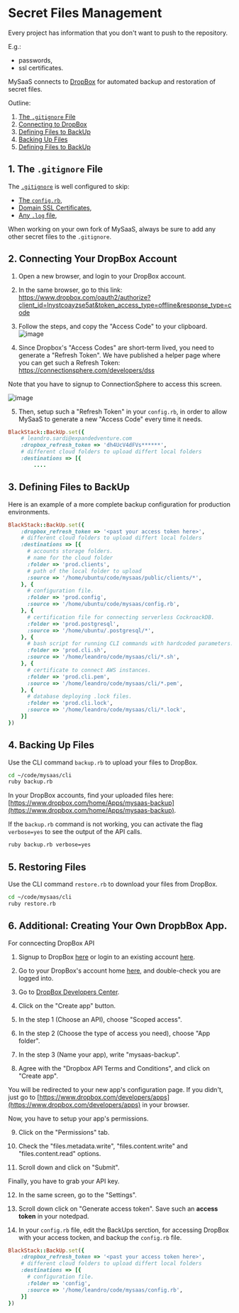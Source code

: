 # Secret Files Management

Every project has information that you don't want to push to the repository.

E.g.:
- passwords,
- ssl certificates. 

MySaaS connects to [DropBox](https://www.dropbox.com/developers/reference/developer-guide) for automated backup and restoration of secret files.

Outline:

1. [The `.gitignore` File](#1-the-gitignore-file)
2. [Connecting to DropBox](#2-connecting-your-dropbox-account)
3. [Defining Files to BackUp](#3-defining-files-to-backup)
4. [Backing Up Files](#4-backing-up-files)
5. [Defining Files to BackUp](#5-restoring-files)

## 1. The `.gitignore` File

The [`.gitignore`](https://github.com/leandrosardi/mysaas/blob/main/.gitignore) is well configured to skip:

- [The `config.rb`](https://github.com/leandrosardi/mysaas/blob/1.1.0/.gitignore#L31),
- [Domain SSL Certificates](https://github.com/leandrosardi/mysaas/blob/1.1.0/.gitignore#L20),
- [Any `.log` file](https://github.com/leandrosardi/mysaas/blob/1.1.0/.gitignore#L63),

When working on your own fork of MySaaS, always be sure to add any other secret files to the `.gitignore`.

## 2. Connecting Your DropBox Account

1. Open a new browser, and login to your DropBox account.

2. In the same browser, go to this link:
https://www.dropbox.com/oauth2/authorize?client_id=lnystcoayzse5at&token_access_type=offline&response_type=code

3. Follow the steps, and copy the "Access Code" to your clipboard.
![image](https://user-images.githubusercontent.com/55877846/215112803-4f4b08b3-5fa5-45f9-ac27-b1d1aba5ba2e.png)

4. Since Dropbox's "Access Codes" are short-term lived, you need to generate a "Refresh Token".
We have published a helper page where you can get such a Refresh Token:
https://connectionsphere.com/developers/dss

Note that you have to signup to ConnectionSphere to access this screen.

![image](https://user-images.githubusercontent.com/55877846/215155561-ed1c915f-e585-49bd-957d-4e9cc60d3f02.png)

5. Then, setup such a "Refresh Token" in your `config.rb`, in order to allow MySaaS to generate a new "Access Code" every time it needs.

```ruby
BlackStack::BackUp.set({
    # leandro.sardi@expandedventure.com
    :dropbox_refresh_token => 'dh4UcV4dFVs******',
    # different cloud folders to upload differt local folders 
    :destinations => [{
        ....
```

## 3. Defining Files to BackUp

Here is an example of a more complete backup configuration for production environments.

```ruby
BlackStack::BackUp.set({
    :dropbox_refresh_token => '<past your access token here>',
    # different cloud folders to upload differt local folders 
    :destinations => [{
      # accounts storage folders.
      # name for the cloud folder
      :folder => 'prod.clients',
      # path of the local folder to upload
      :source => '/home/ubuntu/code/mysaas/public/clients/*',
    }, {
      # configuration file.
      :folder => 'prod.config',
      :source => '/home/ubuntu/code/mysaas/config.rb',
    }, {
      # certification file for connecting serverless CockroackDB.
      :folder => 'prod.postgresql',
      :source => '/home/ubuntu/.postgresql/*',
    }, {
      # bash script for running CLI commands with hardcoded parameters.
      :folder => 'prod.cli.sh',
      :source => '/home/leandro/code/mysaas/cli/*.sh',
    }, {
      # certificate to connect AWS instances.
      :folder => 'prod.cli.pem',
      :source => '/home/leandro/code/mysaas/cli/*.pem',
    }, {
      # database deploying .lock files.
      :folder => 'prod.cli.lock',
      :source => '/home/leandro/code/mysaas/cli/*.lock',
    }]
})
```

## 4. Backing Up Files

Use the CLI command `backup.rb` to upload your files to DropBox.

```bash
cd ~/code/mysaas/cli
ruby backup.rb
```

In your DropBox accounts, find your uploaded files here: [https://www.dropbox.com/home/Apps/mysaas-backup](https://www.dropbox.com/home/Apps/mysaas-backup).


If the `backup.rb` command is not working, you can activate the flag `verbose=yes` to see the output of the API calls.

```bash
ruby backup.rb verbose=yes
```

## 5. Restoring Files

Use the CLI command `restore.rb` to download your files from DropBox.

```bash
cd ~/code/mysaas/cli
ruby restore.rb
```

## 6. Additional: Creating Your Own DropbBox App.

For conncecting DropBox API

1. Signup to DropBox [here](https://www.dropbox.com/register) or login to an existing account [here](https://www.dropbox.com/login).

2. Go to your DropBox's account home [here](https://www.dropbox.com/home), and double-check you are logged into.

3. Go to [DropBox Developers Center](https://www.dropbox.com/developers/apps/).

4. Click on the "Create app" button.

5. In the step 1 (Choose an API), choose "Scoped access".

6. In the step 2 (Choose the type of access you need), choose "App folder".

7. In the step 3 (Name your app), write "mysaas-backup".

8. Agree with the "Dropbox API Terms and Conditions", and click on "Create app".

You will be redirected to your new app's configuration page.
If you didn't, just go to [https://www.dropbox.com/developers/apps](https://www.dropbox.com/developers/apps) in your browser.

Now, you have to setup your app's permissions.

9. Click on the "Permissions" tab.

10. Check the "files.metadata.write", "files.content.write" and "files.content.read" options.

11. Scroll down and click on "Submit".

Finally, you have to grab your API key.

12. In the same screen, go to the "Settings".

13. Scroll down click on "Generate access token". Save such an **access token** in your notedpad.

14. In your `config.rb` file, edit the BackUps serction, for accessing DropBox with your access tocken, and backup the `config.rb` file.

```ruby
BlackStack::BackUp.set({
    :dropbox_refresh_token => '<past your access token here>',
    # different cloud folders to upload differt local folders 
    :destinations => [{
      # configuration file.
      :folder => 'config',
      :source => '/home/leandro/code/mysaas/config.rb',
    }]
})
```
